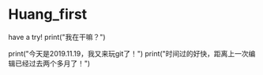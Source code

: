 ﻿# Huang_first
have a try!
print("我在干嘛？")

print("今天是2019.11.19，我又来玩git了！")
print("时间过的好快，距离上一次编辑已经过去两个多月了！")